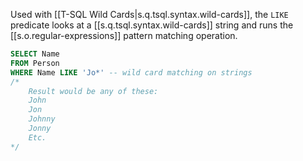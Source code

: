 

Used with [[T-SQL Wild Cards|s.q.tsql.syntax.wild-cards]], the `LIKE` predicate looks at a [[s.q.tsql.syntax.wild-cards]] string and runs the [[s.o.regular-expressions]] pattern matching operation.

```sql
SELECT Name
FROM Person
WHERE Name LIKE 'Jo*' -- wild card matching on strings
/*
	Result would be any of these:
	John
	Jon
	Johnny
	Jonny
	Etc.
*/

```

